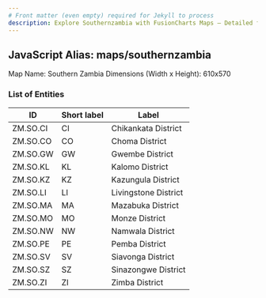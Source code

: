 ```yaml
---
# Front matter (even empty) required for Jekyll to process
description: Explore Southernzambia with FusionCharts Maps – Detailed features for seamless integration. Try now & enhance your data visualization today! 
---
```


## JavaScript Alias: maps/southernzambia

Map Name: Southern Zambia
Dimensions (Width x Height): 610x570





### List of Entities

ID | Short label | Label
---|---|---|
ZM.SO.CI|CI|Chikankata District
ZM.SO.CO|CO|Choma District
ZM.SO.GW|GW|Gwembe District
ZM.SO.KL|KL|Kalomo District
ZM.SO.KZ|KZ|Kazungula District
ZM.SO.LI|LI|Livingstone District
ZM.SO.MA|MA|Mazabuka District
ZM.SO.MO|MO|Monze District
ZM.SO.NW|NW|Namwala District
ZM.SO.PE|PE|Pemba District
ZM.SO.SV|SV|Siavonga District
ZM.SO.SZ|SZ|Sinazongwe District
ZM.SO.ZI|ZI|Zimba District